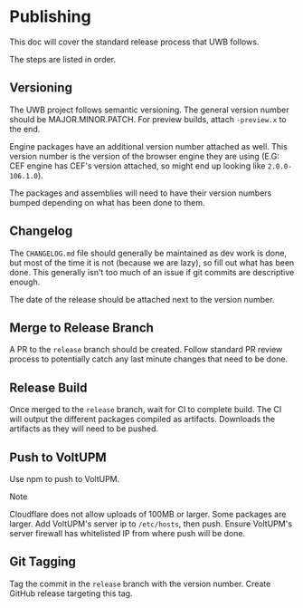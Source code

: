 # Publishing

This doc will cover the standard release process that UWB follows.

The steps are listed in order.

## Versioning

The UWB project follows semantic versioning. The general version number should be MAJOR.MINOR.PATCH. For preview builds, attach `-preview.x` to the end.

Engine packages have an additional version number attached as well. This version number is the version of the browser engine they are using (E.G: CEF engine has CEF's version attached, so might end up looking like `2.0.0-106.1.0`).

The packages and assemblies will need to have their version numbers bumped depending on what has been done to them.

## Changelog

The `CHANGELOG.md` file should generally be maintained as dev work is done, but most of the time it is not (because we are lazy), so fill out what has been done. This generally isn't too much of an issue if git commits are descriptive enough.

The date of the release should be attached next to the version number.

## Merge to Release Branch

A PR to the `release` branch should be created. Follow standard PR review process to potentially catch any last minute changes that need to be done.

## Release Build

Once merged to the `release` branch, wait for CI to complete build. The CI will output the different packages compiled as artifacts. Downloads the artifacts as they will need to be pushed.

## Push to VoltUPM

Use npm to push to VoltUPM.

> [!NOTE]
> 
> Cloudflare does not allow uploads of 100MB or larger. Some packages are larger. Add VoltUPM's server ip to `/etc/hosts`, then push. Ensure VoltUPM's server firewall has whitelisted IP from where push will be done.

## Git Tagging

Tag the commit in the `release` branch with the version number. Create GitHub release targeting this tag.
